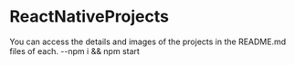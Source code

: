 # ReactNativeProjects

You can access the details and images of the projects in the README.md files of each.
--npm i && npm start




